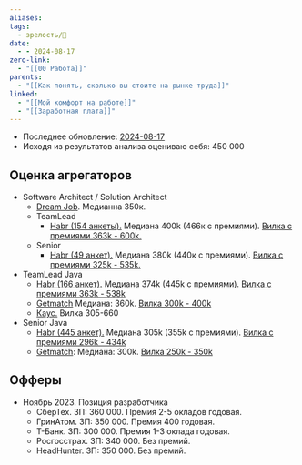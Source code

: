 ```yaml
---
aliases: 
tags:
  - зрелость/🌱
date:
  - - 2024-08-17
zero-link:
  - "[[00 Работа]]"
parents:
  - "[[Как понять, сколько вы стоите на рынке труда]]"
linked:
  - "[[Мой комфорт на работе]]"
  - "[[Заработная плата]]"
---
```

- Последнее обновление: [2024-08-17](2024-08-17)
- Исходя из результатов анализа оцениваю себя: 450 000
## Оценка агрегаторов

- Software Architect / Solution Architect
	- [Dream Job](https://dreamjob.ru/salary/solution-architect). Медианна 350к.
	- TeamLead
		- [Habr (154 анкеты).](https://career.habr.com/salaries?qualification=Lead&spec_aliases%5B%5D=software_architect) Медиана 400k (466к с премиями). [Вилка с премиями 363k - 600k.](Pasted%20image%2020240817224430.png)
	- Senior
		- [Habr (49 анкет).](https://career.habr.com/salaries?qualification=Senior&spec_aliases%5B%5D=software_architect) Медиана 380k (440к c премиями). [Вилка с премиями 325k - 535k.](Pasted%20image%2020240817224500.png)
- TeamLead Java
	- [Habr (166 анкет).](https://career.habr.com/salaries?qualification=Lead&skills%5B%5D=java&spec_aliases%5B%5D=backend) Медиана 374k (445k с премиями). [Вилка с премиями 363k - 538k](Pasted%20image%2020240817224606.png)
	- [Getmatch](https://getmatch.ru/salaries/java_scala?se=lead) Медиана: 360k. [Вилка 300k - 400k](Pasted%20image%2020240817225154.png)
	- [Каус.](https://www.kaus-group.ru/obzor-zarplat/it/) Вилка 305-660
- Senior Java
	- [Habr (445 анкет).](https://career.habr.com/salaries?qualification=Senior&skills%5B%5D=java&spec_aliases%5B%5D=backend) Медиана 305k (355k с премиями). [Вилка с премиями 296k - 434k](Pasted%20image%2020240817224654.png)
	- [Getmatch](https://getmatch.ru/salaries/java_scala?se=senior): Медиана: 300k. [Вилка 250k - 350k](Pasted%20image%2020240817225238.png)

## Офферы
- Ноябрь 2023. Позиция разработчика
	- СберТех. ЗП: 360 000. Премия 2-5 окладов годовая.
	- ГринАтом. ЗП: 350 000. Премия 400 годовая.
	- Т-Банк. ЗП: 300 000. Премия 1-3 оклада годовая.
	- Росгосстрах. ЗП: 340 000. Без премий.
	- HeadHunter. ЗП: 350 000. Без премий.